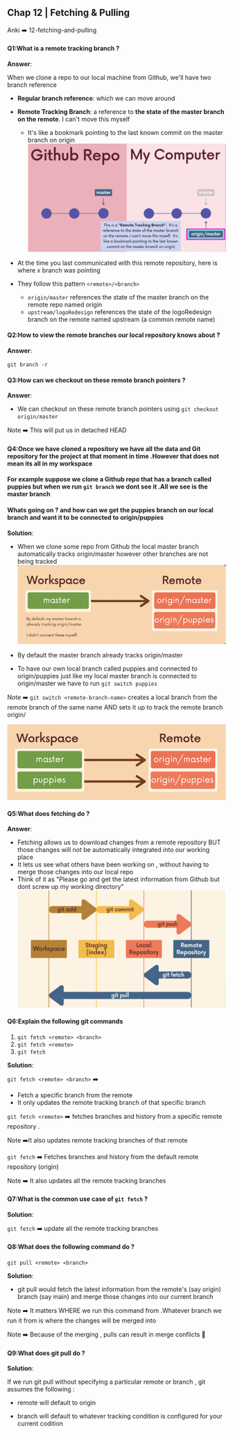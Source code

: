 ## Chap 12 | Fetching & Pulling

Anki ➡️ 12-fetching-and-pulling

#### Q1:What is a remote tracking branch ?

**Answer**:

When we clone a repo to our local machine from Github, we'll have two branch reference

- **Regular branch reference**: which we can move around

- **Remote Tracking Branch**: a reference to **the state of the master branch on the remote**. I can't move this myself
  
  - It's like a bookmark pointing to the last known commit on the master branch on origin![zz-remote-tracking-branch](../../Assets/zz-remote-tracking-branch.png)

- At the time you last communicated with this remote repository, here is where x branch was pointing

- They follow this pattern `<remote>/<branch>`
  
  - `origin/master` references the state of the master branch on the remote repo named origin
  - `upstream/logoRedesign` references the state of the logoRedesign branch on the remote named upstream (a common remote name)

#### Q2:How to view the remote branches our local repository knows about ?

**Answer**:

`git branch -r`

#### Q3:How can we checkout on these remote branch pointers ?

**Answer**:

- We can checkout on these remote branch pointers using `git checkout origin/master`

Note ➡️ This will put us in detached HEAD

#### Q4:Once we have cloned a repository we have all the data and Git repository for the project at that moment in time .However that does not mean its all in my workspace

#### For example suppose we clone a Github repo that has a branch called puppies but when we run `git branch` we dont see it .All we see is the master branch

#### Whats going on ? and how can we get the puppies branch on our local branch and want it to be connected to origin/puppies

**Solution**:

- When we clone some repo from Github the local master branch automatically tracks origin/master however other branches are not being tracked ![z-local-remote-tracking-1](../../Assets/z-local-remote-tracking-1.png)

- By default the master branch already tracks origin/master

- To have our own local branch called puppies and connected to origin/puppies just like my local master branch is connected to origin/master we have to run `git switch puppies`

Note ➡️ `git switch <remote-branch-name>` creates a local branch from the remote branch of the same name AND sets it up to track the remote branch origin/<remote-branch-name> 

![z-local-remote-tracking-2](../../Assets/z-local-remote-tracking-2.png)

#### Q5:What does fetching do ?

**Answer**:

- Fetching allows us to download changes from a remote repository BUT those changes will not be automatically integrated into our working place 
- It lets us see what others have been working on , without having to merge those changes into our local repo 
- Think of it as "Please go and get the latest information from Github but dont screw up my working directory"![zzzz-git-fetch-vs-git-pull](../../Assets/zzzz-git-fetch-vs-git-pull.png)

#### Q6:Explain the following git commands

1. `git fetch <remote> <branch>`
2. `git fetch <remote>`
3. `git fetch`

**Solution**:

`git fetch <remote> <branch>` ➡️ 

- Fetch a specific branch from the remote 
- It only updates the remote tracking branch of that specific branch

`git fetch <remote>` ➡️ fetches branches and history from a specific remote repository .

Note ➡️It also updates remote tracking branches of that remote 

`git fetch` ➡️ Fetches branches and history from the default remote repository (origin)

Note ➡️ It also updates all the remote tracking branches  

#### Q7:What is the common use case of `git fetch` ?

**Solution**:

`git fetch` ➡️ update all the remote tracking branches 

#### Q8:What does the following command do ?

`git pull <remote> <branch>` 

**Solution**:

- git pull <remote> <branch> would fetch the latest information from the remote's (say origin) branch (say main) and merge those changes into our current branch 

Note ➡️ It matters WHERE  we run this command from .Whatever branch we run it from is where the changes will be merged into 

Note ➡️ Because of the merging , pulls can result in merge conflicts 🛑

#### Q9:What does git pull do ?

**Solution**:

If we run git pull without specifying a particular remote or branch , git assumes the following : 

- remote will default to origin

- branch will default to whatever tracking condition is configured for your current codition